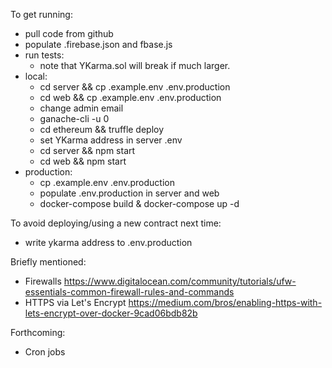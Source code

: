 To get running:
 - pull code from github
 - populate .firebase.json and fbase.js
 - run tests:
   - note that YKarma.sol will break if much larger.
 - local:
   - cd server && cp .example.env .env.production
   - cd web && cp .example.env .env.production
   - change admin email
   - ganache-cli -u 0
   - cd ethereum && truffle deploy
   - set YKarma address in server .env
   - cd server && npm start
   - cd web && npm start
 - production:
   - cp .example.env .env.production
   - populate .env.production in server and web
   - docker-compose build & docker-compose up -d

To avoid deploying/using a new contract next time:
 - write ykarma address to .env.production

Briefly mentioned:
 - Firewalls https://www.digitalocean.com/community/tutorials/ufw-essentials-common-firewall-rules-and-commands
 - HTTPS via Let's Encrypt https://medium.com/bros/enabling-https-with-lets-encrypt-over-docker-9cad06bdb82b

Forthcoming:
 - Cron jobs
